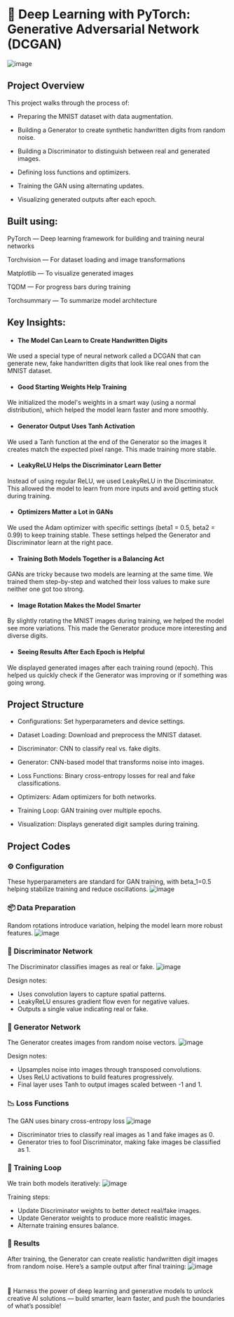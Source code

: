 # 🧠 Deep Learning with PyTorch: Generative Adversarial Network (DCGAN)
![image](https://github.com/user-attachments/assets/c47f82f6-f400-4a2b-a8f3-e1541454bb5d)

## Project Overview
This project walks through the process of:

- Preparing the MNIST dataset with data augmentation.

- Building a Generator to create synthetic handwritten digits from random noise.

- Building a Discriminator to distinguish between real and generated images.

- Defining loss functions and optimizers.

- Training the GAN using alternating updates.

- Visualizing generated outputs after each epoch.

## Built using:

PyTorch — Deep learning framework for building and training neural networks

Torchvision — For dataset loading and image transformations

Matplotlib — To visualize generated images

TQDM — For progress bars during training

Torchsummary — To summarize model architecture

## Key Insights:
- #### The Model Can Learn to Create Handwritten Digits
We used a special type of neural network called a DCGAN that can generate new, fake handwritten digits that look like real ones from the MNIST dataset.

- #### Good Starting Weights Help Training
We initialized the model's weights in a smart way (using a normal distribution), which helped the model learn faster and more smoothly.

- #### Generator Output Uses Tanh Activation
We used a Tanh function at the end of the Generator so the images it creates match the expected pixel range. This made training more stable.

- #### LeakyReLU Helps the Discriminator Learn Better
Instead of using regular ReLU, we used LeakyReLU in the Discriminator. This allowed the model to learn from more inputs and avoid getting stuck during training.

- #### Optimizers Matter a Lot in GANs
We used the Adam optimizer with specific settings (beta1 = 0.5, beta2 = 0.99) to keep training stable. These settings helped the Generator and Discriminator learn at the right pace.

- #### Training Both Models Together is a Balancing Act
GANs are tricky because two models are learning at the same time. We trained them step-by-step and watched their loss values to make sure neither one got too strong.

- #### Image Rotation Makes the Model Smarter
By slightly rotating the MNIST images during training, we helped the model see more variations. This made the Generator produce more interesting and diverse digits.

- #### Seeing Results After Each Epoch is Helpful
We displayed generated images after each training round (epoch). This helped us quickly check if the Generator was improving or if something was going wrong.

## Project Structure
- Configurations: Set hyperparameters and device settings.

- Dataset Loading: Download and preprocess the MNIST dataset.

- Discriminator: CNN to classify real vs. fake digits.

- Generator: CNN-based model that transforms noise into images.

- Loss Functions: Binary cross-entropy losses for real and fake classifications.

- Optimizers: Adam optimizers for both networks.

- Training Loop: GAN training over multiple epochs.

- Visualization: Displays generated digit samples during training.

## Project Codes

### ⚙️ Configuration
These hyperparameters are standard for GAN training, with beta_1=0.5 helping stabilize training and reduce oscillations.
![image](https://github.com/user-attachments/assets/b562cac6-3519-415f-a072-7da9dd752567)

### 📦 Data Preparation
Random rotations introduce variation, helping the model learn more robust features.
![image](https://github.com/user-attachments/assets/41e0b53e-d677-4260-b963-edb74337ad64)

### 🧱 Discriminator Network
The Discriminator classifies images as real or fake.
![image](https://github.com/user-attachments/assets/dec967c1-1d12-4a77-a5b3-362a388e8798)

Design notes:
- Uses convolution layers to capture spatial patterns.
- LeakyReLU ensures gradient flow even for negative values.
- Outputs a single value indicating real or fake.

### 🧠 Generator Network
The Generator creates images from random noise vectors.
![image](https://github.com/user-attachments/assets/bc4d2dda-63a4-4d72-965e-eb2c754f413f)

Design notes:
- Upsamples noise into images through transposed convolutions.
- Uses ReLU activations to build features progressively.
- Final layer uses Tanh to output images scaled between -1 and 1.

### 📉 Loss Functions
The GAN uses binary cross-entropy loss
![image](https://github.com/user-attachments/assets/127bc67b-0c90-49d1-aea3-c3323acf6305)

- Discriminator tries to classify real images as 1 and fake images as 0.
- Generator tries to fool Discriminator, making fake images be classified as 1.

### 🔁 Training Loop
We train both models iteratively:
![image](https://github.com/user-attachments/assets/d6d7afd4-a8f9-41eb-bb7c-f20b93183cb3)

Training steps:
- Update Discriminator weights to better detect real/fake images.
- Update Generator weights to produce more realistic images.
- Alternate training ensures balance.

### 🧪 Results
After training, the Generator can create realistic handwritten digit images from random noise. Here’s a sample output after final training:
![image](https://github.com/user-attachments/assets/d2d209cd-caa5-4dc4-a234-683c8e25aedb)

#
🚀 Harness the power of deep learning and generative models to unlock creative AI solutions — build smarter, learn faster, and push the boundaries of what’s possible!
